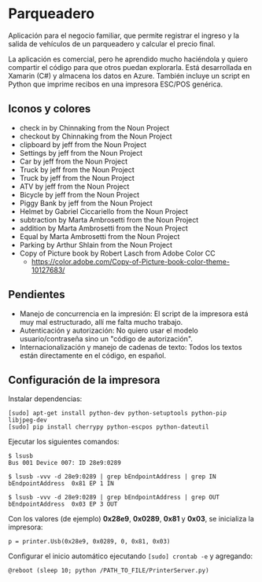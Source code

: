 # Parqueadero

Aplicación para el negocio familiar, que permite registrar el ingreso y la salida de vehículos de un parqueadero y calcular el precio final.

La aplicación es comercial, pero he aprendido mucho haciéndola y quiero compartir el código para que otros puedan explorarla. Está desarrollada en Xamarin (C#) y almacena los datos en Azure. También incluye un script en Python que imprime recibos en una impresora ESC/POS genérica.

## Iconos y colores

* check in by Chinnaking from the Noun Project
* checkout by Chinnaking from the Noun Project
* clipboard by jeff from the Noun Project
* Settings by jeff from the Noun Project
* Car by jeff from the Noun Project
* Truck by jeff from the Noun Project
* Truck by jeff from the Noun Project
* ATV by jeff from the Noun Project
* Bicycle by jeff from the Noun Project
* Piggy Bank by jeff from the Noun Project
* Helmet by Gabriel Ciccariello from the Noun Project
* subtraction by Marta Ambrosetti from the Noun Project
* addition by Marta Ambrosetti from the Noun Project
* Equal by Marta Ambrosetti from the Noun Project
* Parking by Arthur Shlain from the Noun Project
* Copy of Picture book by Robert Lasch from Adobe Color CC
    * https://color.adobe.com/Copy-of-Picture-book-color-theme-10127683/

## Pendientes

* Manejo de concurrencia en la impresión: El script de la impresora está muy mal estructurado, allí me falta mucho trabajo.
* Autenticación y autorización: No quiero usar el modelo usuario/contraseña sino un "código de autorización".
* Internacionalización y manejo de cadenas de texto: Todos los textos están directamente en el código, en español.

## Configuración de la impresora

Instalar dependencias:

```
[sudo] apt-get install python-dev python-setuptools python-pip libjpeg-dev
[sudo] pip install cherrypy python-escpos python-dateutil
```

Ejecutar los siguientes comandos:

```
$ lsusb
Bus 001 Device 007: ID 28e9:0289

$ lsusb -vvv -d 28e9:0289 | grep bEndpointAddress | grep IN
bEndpointAddress  0x81 EP 1 IN

$ lsusb -vvv -d 28e9:0289 | grep bEndpointAddress | grep OUT
bEndpointAddress  0x03 EP 3 OUT
```

Con los valores (de ejemplo) **0x28e9**, **0x0289**, **0x81** y **0x03**, se inicializa la impresora:

```
p = printer.Usb(0x28e9, 0x0289, 0, 0x81, 0x03)
```

Configurar el inicio automático ejecutando ```[sudo] crontab -e``` y agregando:

```
@reboot (sleep 10; python /PATH_TO_FILE/PrinterServer.py)
```
